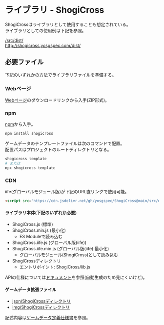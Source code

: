 # ライブラリ - ShogiCross
ShogiCrossはライブラリとして使用することも想定されている。  
ライブラリとしての使用例は下記を参照。

[/src/dist/](/src/dist/)  
http://shogicross.yosgspec.com/dist/  

## 必要ファイル
下記のいずれかの方法でライブラリファイルを準備する。

### Webページ
[Webページ](http://shogicross.yosgspec.com/)のダウンロードリンクから入手(ZIP形式)。  

### npm
[npm](https://www.npmjs.com/package/shogicross)から入手。
```sh
npm install shogicross
```
ゲームデータのテンプレートファイルは次のコマンドで配置。  
配置パスはプロジェクトのルートディレクトリとなる。
```sh
shogicross template
# または
npx shogicross template
```

### CDN
iife(グローバルモジュール版)が下記のURL直リンクで使用可能。
```html
<script src="https://cdn.jsdelivr.net/gh/yosgspec/ShogiCross@main/src/dist/ShogiCross.iife.min.js"></script>
```

#### ライブラリ本体(下記のいずれか必要)
* ShogiCross.js (標準)
* ShogiCross.min.js (最小化)
  * ES Moduleで読み込む
* ShogiCross.iife.js (グローバル版(iife))
* ShogiCross.iife.min.js (グローバル版(iife):最小化)
  * グローバルモジュール(ShogiCross)として読み込む
* ShogiCrossディレクトリ
  * エントリポイント: ShogiCross/lib.js

APIの仕様については[ドキュメント](http://shogicross.yosgspec.comdoc/api/)を参照(自動生成のため見にくいけど)。

#### ゲームデータ拡張ファイル
* [json/ShogiCrossディレクトリ](src/img)
* [img/ShogiCrossディレクトリ](src/json)

記述内容は[ゲームデータ定義仕様書](/doc/json/README.md)を参照。
